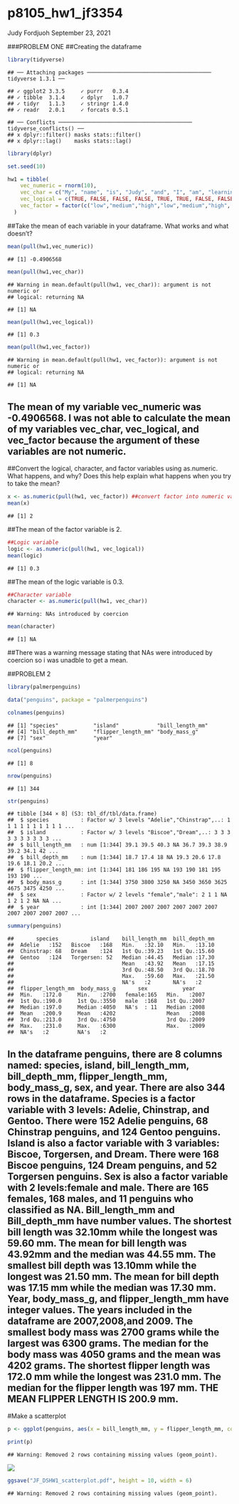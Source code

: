 p8105\_hw1\_jf3354
================
Judy Fordjuoh
September 23, 2021

\#\#\#PROBLEM ONE \#\#Creating the dataframe

``` r
library(tidyverse) 
```

    ## ── Attaching packages ─────────────────────────────────────── tidyverse 1.3.1 ──

    ## ✓ ggplot2 3.3.5     ✓ purrr   0.3.4
    ## ✓ tibble  3.1.4     ✓ dplyr   1.0.7
    ## ✓ tidyr   1.1.3     ✓ stringr 1.4.0
    ## ✓ readr   2.0.1     ✓ forcats 0.5.1

    ## ── Conflicts ────────────────────────────────────────── tidyverse_conflicts() ──
    ## x dplyr::filter() masks stats::filter()
    ## x dplyr::lag()    masks stats::lag()

``` r
library(dplyr)
```

``` r
set.seed(10)

hw1 = tibble(
    vec_numeric = rnorm(10),
    vec_char = c("My", "name", "is", "Judy", "and", "I", "am", "learning", "data","science"),
    vec_logical = c(TRUE, FALSE, FALSE, FALSE, TRUE, TRUE, FALSE, FALSE, FALSE, FALSE),
    vec_factor = factor(c("low","medium","high","low","medium","high", "low","medium","high", "low"))
  )
```

\#\#Take the mean of each variable in your dataframe. What works and
what doesn’t?

``` r
mean(pull(hw1,vec_numeric))
```

    ## [1] -0.4906568

``` r
mean(pull(hw1,vec_char))
```

    ## Warning in mean.default(pull(hw1, vec_char)): argument is not numeric or
    ## logical: returning NA

    ## [1] NA

``` r
mean(pull(hw1,vec_logical))
```

    ## [1] 0.3

``` r
mean(pull(hw1,vec_factor))
```

    ## Warning in mean.default(pull(hw1, vec_factor)): argument is not numeric or
    ## logical: returning NA

    ## [1] NA

## The mean of my variable vec\_numeric was -0.4906568. I was not able to calculate the mean of my variables vec\_char, vec\_logical, and vec\_factor because the argument of these variables are not numeric.

\#\#Convert the logical, character, and factor variables using
as.numeric. What happens, and why? Does this help explain what happens
when you try to take the mean?

``` r
x <- as.numeric(pull(hw1, vec_factor)) ##convert factor into numeric value
mean(x) 
```

    ## [1] 2

\#\#The mean of the factor variable is 2.

``` r
##Logic variable 
logic <- as.numeric(pull(hw1, vec_logical))
mean(logic) 
```

    ## [1] 0.3

\#\#The mean of the logic variable is 0.3.

``` r
##Character variable 
character <- as.numeric(pull(hw1, vec_char))
```

    ## Warning: NAs introduced by coercion

``` r
mean(character) 
```

    ## [1] NA

\#\#There was a warning message stating that NAs were introduced by
coercion so i was unadble to get a mean.

\#\#PROBLEM 2

``` r
library(palmerpenguins)

data("penguins", package = "palmerpenguins")

colnames(penguins)
```

    ## [1] "species"           "island"            "bill_length_mm"   
    ## [4] "bill_depth_mm"     "flipper_length_mm" "body_mass_g"      
    ## [7] "sex"               "year"

``` r
ncol(penguins)
```

    ## [1] 8

``` r
nrow(penguins)
```

    ## [1] 344

``` r
str(penguins)
```

    ## tibble [344 × 8] (S3: tbl_df/tbl/data.frame)
    ##  $ species          : Factor w/ 3 levels "Adelie","Chinstrap",..: 1 1 1 1 1 1 1 1 1 1 ...
    ##  $ island           : Factor w/ 3 levels "Biscoe","Dream",..: 3 3 3 3 3 3 3 3 3 3 ...
    ##  $ bill_length_mm   : num [1:344] 39.1 39.5 40.3 NA 36.7 39.3 38.9 39.2 34.1 42 ...
    ##  $ bill_depth_mm    : num [1:344] 18.7 17.4 18 NA 19.3 20.6 17.8 19.6 18.1 20.2 ...
    ##  $ flipper_length_mm: int [1:344] 181 186 195 NA 193 190 181 195 193 190 ...
    ##  $ body_mass_g      : int [1:344] 3750 3800 3250 NA 3450 3650 3625 4675 3475 4250 ...
    ##  $ sex              : Factor w/ 2 levels "female","male": 2 1 1 NA 1 2 1 2 NA NA ...
    ##  $ year             : int [1:344] 2007 2007 2007 2007 2007 2007 2007 2007 2007 2007 ...

``` r
summary(penguins)
```

    ##       species          island    bill_length_mm  bill_depth_mm  
    ##  Adelie   :152   Biscoe   :168   Min.   :32.10   Min.   :13.10  
    ##  Chinstrap: 68   Dream    :124   1st Qu.:39.23   1st Qu.:15.60  
    ##  Gentoo   :124   Torgersen: 52   Median :44.45   Median :17.30  
    ##                                  Mean   :43.92   Mean   :17.15  
    ##                                  3rd Qu.:48.50   3rd Qu.:18.70  
    ##                                  Max.   :59.60   Max.   :21.50  
    ##                                  NA's   :2       NA's   :2      
    ##  flipper_length_mm  body_mass_g       sex           year     
    ##  Min.   :172.0     Min.   :2700   female:165   Min.   :2007  
    ##  1st Qu.:190.0     1st Qu.:3550   male  :168   1st Qu.:2007  
    ##  Median :197.0     Median :4050   NA's  : 11   Median :2008  
    ##  Mean   :200.9     Mean   :4202                Mean   :2008  
    ##  3rd Qu.:213.0     3rd Qu.:4750                3rd Qu.:2009  
    ##  Max.   :231.0     Max.   :6300                Max.   :2009  
    ##  NA's   :2         NA's   :2

## In the dataframe penguins, there are 8 columns named: species, island, bill\_length\_mm, bill\_depth\_mm, flipper\_length\_mm, body\_mass\_g, sex, and year. There are also 344 rows in the dataframe. Species is a factor variable with 3 levels: Adelie, Chinstrap, and Gentoo. There were 152 Adelie penguins, 68 Chinstrap penguins, and 124 Gentoo penguins. Island is also a factor variable with 3 variables: Biscoe, Torgersen, and Dream. There were 168 Biscoe penguins, 124 Dream penguins, and 52 Torgersen penguins. Sex is also a factor variable with 2 levels:female and male. There are 165 females, 168 males, and 11 penguins who classified as NA. Bill\_length\_mm and Bill\_depth\_mm have number values. The shortest bill length was 32.10mm while the longest was 59.60 mm. The mean for bill length was 43.92mm and the median was 44.55 mm. The smallest bill depth was 13.10mm while the longest was 21.50 mm. The mean for bill depth was 17.15 mm while the median was 17.30 mm. Year, body\_mass\_g, and flipper\_length\_mm have integer values. The years included in the dataframe are 2007,2008,and 2009. The smallest body mass was 2700 grams while the largest was 6300 grams. The median for the body mass was 4050 grams and the mean was 4202 grams. The shortest flipper length was 172.0 mm while the longest was 231.0 mm. The median for the flipper length was 197 mm. THE MEAN FLIPPER LENGTH IS 200.9 mm.

\#Make a scatterplot

``` r
p <- ggplot(penguins, aes(x = bill_length_mm, y = flipper_length_mm, color = species)) + geom_point(alpha = 0.5) 

print(p)
```

    ## Warning: Removed 2 rows containing missing values (geom_point).

![](p8105_hw1_jf3354_files/figure-gfm/unnamed-chunk-8-1.png)<!-- -->

``` r
ggsave("JF_DSHW1_scatterplot.pdf", height = 10, width = 6)
```

    ## Warning: Removed 2 rows containing missing values (geom_point).
